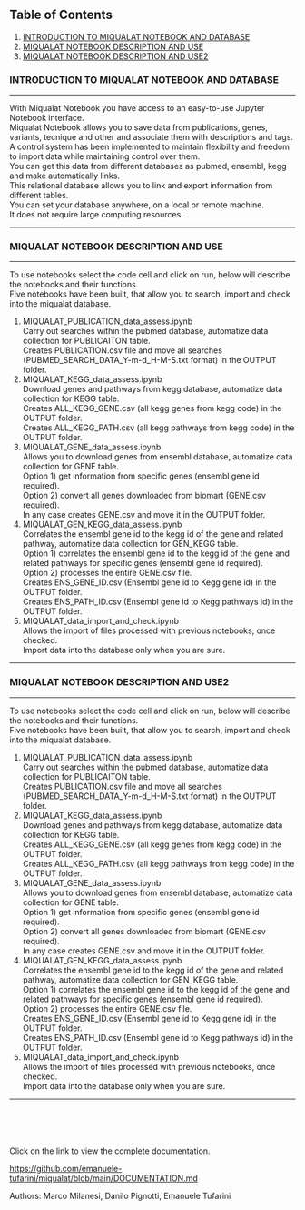 
## Table of Contents <br>
1. [INTRODUCTION TO MIQUALAT NOTEBOOK AND DATABASE](#INTRODUCTION-TO-MIQUALAT-NOTEBOOK-AND-DATABASE)
2. [MIQUALAT NOTEBOOK DESCRIPTION AND USE](#MIQUALAT-NOTEBOOK-DESCRIPTION-AND-USE)
2. [MIQUALAT NOTEBOOK DESCRIPTION AND USE2](#MIQUALAT-NOTEBOOK-DESCRIPTION-AND-USE2)
### INTRODUCTION TO MIQUALAT NOTEBOOK AND DATABASE <br>
***
With Miqualat Notebook you have access to an easy-to-use Jupyter Notebook interface. <br> 
Miqualat Notebook allows you to save data from publications, genes, variants, tecnique and other and associate them with descriptions and tags. <br> 
A control system has been implemented to maintain flexibility and freedom to import data while maintaining control over them. <br>
You can get this data from different databases as pubmed, ensembl, kegg and make automatically links. <br>
This relational database allows you to link and export information from different tables. <br>
You can set your database anywhere, on a local or remote machine. <br>
It does not require large computing resources. <br>
***
### MIQUALAT NOTEBOOK DESCRIPTION AND USE <br>
***
To use notebooks select the code cell and click on run, below will describe the notebooks and their functions. <br>
Five notebooks have been built, that allow you to search, import and check into the miqualat database. <br>
1) MIQUALAT_PUBLICATION_data_assess.ipynb <br>
Carry out searches within the pubmed database, automatize data collection for PUBLICAITON table. <br>
Creates PUBLICATION.csv file and move all searches (PUBMED_SEARCH_DATA_Y-m-d_H-M-S.txt format) in the OUTPUT folder. <br>
2) MIQUALAT_KEGG_data_assess.ipynb  <br>
Download genes and pathways from kegg database, automatize data collection for KEGG table. <br>
Creates ALL_KEGG_GENE.csv (all kegg genes from <org> kegg code) in the OUTPUT folder. <br>
Creates ALL_KEGG_PATH.csv (all kegg pathways from <org> kegg code) in the OUTPUT folder. <br>
3) MIQUALAT_GENE_data_assess.ipynb  <br>
Allows you to download genes from ensembl database, automatize data collection for GENE table. <br>
Option 1) get information from specific genes (ensembl gene id required). <br>
Option 2) convert all genes downloaded from biomart (GENE.csv required). <br>
In any case  creates GENE.csv and move it in the OUTPUT folder. <br>
4) MIQUALAT_GEN_KEGG_data_assess.ipynb  <br>
Correlates the ensembl gene id to the kegg id of the gene and related pathway, automatize data collection for GEN_KEGG table. <br>
Option 1) correlates the ensembl gene id to the kegg id of the gene and related pathways for specific genes (ensembl gene id required). <br>
Option 2) processes the entire GENE.csv file. <br>
Creates ENS_GENE_ID.csv (Ensembl gene id to Kegg gene id) in the OUTPUT folder. <br>
Creates ENS_PATH_ID.csv (Ensembl gene id to Kegg pathways id) in the OUTPUT folder. <br>
5) MIQUALAT_data_import_and_check.ipynb  <br>
Allows the import of files processed with previous notebooks, once checked. <br>
Import data into the database only when you are sure. <br>
***
### MIQUALAT NOTEBOOK DESCRIPTION AND USE2 <br>
***
To use notebooks select the code cell and click on run, below will describe the notebooks and their functions. <br>
Five notebooks have been built, that allow you to search, import and check into the miqualat database. <br>
1) MIQUALAT_PUBLICATION_data_assess.ipynb <br>
Carry out searches within the pubmed database, automatize data collection for PUBLICAITON table. <br>
Creates PUBLICATION.csv file and move all searches (PUBMED_SEARCH_DATA_Y-m-d_H-M-S.txt format) in the OUTPUT folder. <br>
2) MIQUALAT_KEGG_data_assess.ipynb  <br>
Download genes and pathways from kegg database, automatize data collection for KEGG table. <br>
Creates ALL_KEGG_GENE.csv (all kegg genes from <org> kegg code) in the OUTPUT folder. <br>
Creates ALL_KEGG_PATH.csv (all kegg pathways from <org> kegg code) in the OUTPUT folder. <br>
3) MIQUALAT_GENE_data_assess.ipynb  <br>
Allows you to download genes from ensembl database, automatize data collection for GENE table. <br>
Option 1) get information from specific genes (ensembl gene id required). <br>
Option 2) convert all genes downloaded from biomart (GENE.csv required). <br>
In any case  creates GENE.csv and move it in the OUTPUT folder. <br>
4) MIQUALAT_GEN_KEGG_data_assess.ipynb  <br>
Correlates the ensembl gene id to the kegg id of the gene and related pathway, automatize data collection for GEN_KEGG table. <br>
Option 1) correlates the ensembl gene id to the kegg id of the gene and related pathways for specific genes (ensembl gene id required). <br>
Option 2) processes the entire GENE.csv file. <br>
Creates ENS_GENE_ID.csv (Ensembl gene id to Kegg gene id) in the OUTPUT folder. <br>
Creates ENS_PATH_ID.csv (Ensembl gene id to Kegg pathways id) in the OUTPUT folder. <br>
5) MIQUALAT_data_import_and_check.ipynb  <br>
Allows the import of files processed with previous notebooks, once checked. <br>
Import data into the database only when you are sure. <br>
***
<br>
<br>
<br>
<br>
Click on the link to view the complete documentation. <br>

https://github.com/emanuele-tufarini/miqualat/blob/main/DOCUMENTATION.md <br>

Authors: Marco Milanesi, Danilo Pignotti, Emanuele Tufarini <br>

